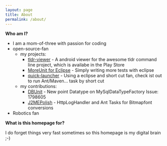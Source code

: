 ```yaml
---
layout: page
title: About
permalink: /about/
---
```


__Who am I?__

* I am a mom-of-three with passion for coding
* open-source-fan
  * my projects:
    * [tldr-viewer](https://github.com/gianasista/tldr-viewer) - A android viewer for the awesome tldr command line project, which is availabe in the Play Store
    * [MoreUnit for Eclipse](https://github.com/MoreUnit/MoreUnit-Eclipse) - Simply writing more tests with eclipse
    * [quick-launcher](https://github.com/gianasista/quick-launcher) - Using a eclipse and short cut fan, check ist out to run Ant/Maven... task by short cut
  * my contributions:
    * [DBUnit](http://www.dbunit.org/) - New point Datatype on MySqlDataTypeFactory Issue: 1798605
    * [J2MEPolish](http://www.enough.de/products/j2me-polish/) - HttpLogHandler and Ant Tasks for Bitmapfont conversions
* Robotics fan

__What is this homepage for?__

I do forget things very fast sometimes so this homepage is my digital brain ;-)   
